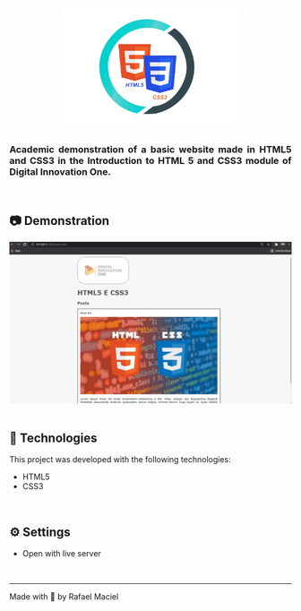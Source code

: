 <h1 align="center">
  <img alt="" title="HTML5_CSS3" src=".github/demostration_aplication_3.png" width="320px" />
</h1>

<h3 align="justify">
Academic demonstration of a basic website made in HTML5 and CSS3 in the Introduction to HTML 5 and CSS3 module of Digital Innovation One.
</h3>

<br>

## 📷 Demonstration

<div align="center" >
  <img src=".github/demostration_aplication.gif">
</div>

<br>

## 🚀 Technologies

This project was developed with the following technologies:

- HTML5
- CSS3

<br>

## ⚙ Settings
- Open with live server 
<br>

---

Made with 💜 by Rafael Maciel

